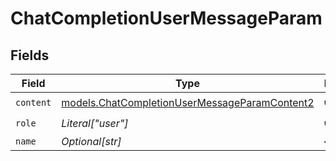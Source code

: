 # ChatCompletionUserMessageParam


## Fields

| Field                                                                                                | Type                                                                                                 | Required                                                                                             | Description                                                                                          |
| ---------------------------------------------------------------------------------------------------- | ---------------------------------------------------------------------------------------------------- | ---------------------------------------------------------------------------------------------------- | ---------------------------------------------------------------------------------------------------- |
| `content`                                                                                            | [models.ChatCompletionUserMessageParamContent2](../models/chatcompletionusermessageparamcontent2.md) | :heavy_check_mark:                                                                                   | N/A                                                                                                  |
| `role`                                                                                               | *Literal["user"]*                                                                                    | :heavy_check_mark:                                                                                   | N/A                                                                                                  |
| `name`                                                                                               | *Optional[str]*                                                                                      | :heavy_minus_sign:                                                                                   | N/A                                                                                                  |